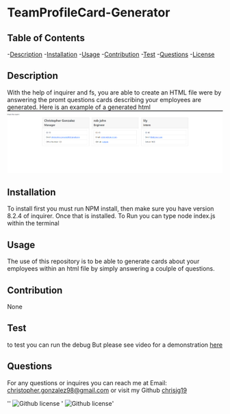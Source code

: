 # TeamProfileCard-Generator
  ## Table of Contents
  -[Description](#description)
  -[Installation](#installation)
  -[Usage](#usage)
  -[Contribution](#contribution)
  -[Test](#test)
  -[Questions](#questions)
  -[License](#license)
  

  ## Description
  With the help of inquirer and fs, you are able to create an HTML file were by answering the promt questions cards describing your employees are generated.
  Here is an example of a generated html 
  ![Generated HTML](./src/teamcard.PNG)

  ## Installation
  To install first you must run NPM install, then make sure you have version 8.2.4 of inquirer. Once that is installed. To Run you can type node index.js within the terminal

  ## Usage
  The use of this repository is to be able to generate cards about your employees within an html file by simply answering a coulple of questions.

  ## Contribution 
  None

  ## Test
  to test you can run the debug
  But please see video for a demonstration [here](https://drive.google.com/file/d/1f284zcjQ2xi_QJ4whbiWGPXuW3CqnMqy/view?usp=share_link)

  ## Questions
  For any questions or inquires you can reach me at Email: christopher.gonzalez98@gmail.com
  or visit my Github [chrisjg19](https://github.com/chrisjg19)

  ''
  ![Github license](https://img.shields.io/badge/License-MIT-blue.svg)
 ' ![Github license](https://opensource.org/licenses/MIT)'
